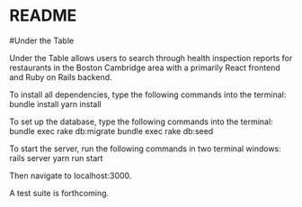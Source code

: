 # README

#Under the Table

Under the Table allows users to search through health inspection reports for restaurants in the Boston Cambridge area with a primarily React frontend and Ruby on Rails backend.

To install all dependencies, type the following commands into the terminal:
bundle install
yarn install

To set up the database, type the following commands into the terminal:
bundle exec rake db:migrate
bundle exec rake db:seed

To start the server, run the following commands in two terminal windows:
rails server
yarn run start

Then navigate to localhost:3000.

A test suite is forthcoming.
